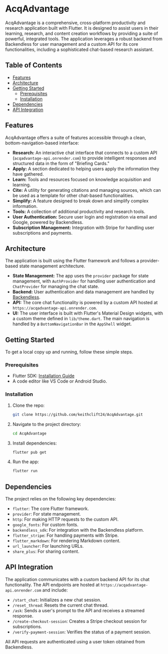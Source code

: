 # AcqAdvantage

AcqAdvantage is a comprehensive, cross-platform productivity and research application built with Flutter. It is designed to assist users in their learning, research, and content creation workflows by providing a suite of powerful, integrated tools. The application leverages a robust backend from Backendless for user management and a custom API for its core functionalities, including a sophisticated chat-based research assistant.

## Table of Contents

- [Features](#features)
- [Architecture](#architecture)
- [Getting Started](#getting-started)
  - [Prerequisites](#prerequisites)
  - [Installation](#installation)
- [Dependencies](#dependencies)
- [API Integration](#api-integration)

## Features

AcqAdvantage offers a suite of features accessible through a clean, bottom-navigation-based interface:

*   **Research:** An interactive chat interface that connects to a custom API (`acqadvantage-api.onrender.com`) to provide intelligent responses and structured data in the form of "Briefing Cards."
*   **Apply:** A section dedicated to helping users apply the information they have gathered.
*   **Learn:** Tools and resources focused on knowledge acquisition and learning.
*   **Cite:** A utility for generating citations and managing sources, which can be used as a template for other chat-based functionalities.
*   **Simplify:** A feature designed to break down and simplify complex information.
*   **Tools:** A collection of additional productivity and research tools.
*   **User Authentication:** Secure user login and registration via email and Google, powered by Backendless.
*   **Subscription Management:** Integration with Stripe for handling user subscriptions and payments.

## Architecture

The application is built using the Flutter framework and follows a provider-based state management architecture.

*   **State Management:** The app uses the `provider` package for state management, with `AuthProvider` for handling user authentication and `ChatProvider` for managing the chat state.
*   **Backend:** User authentication and data management are handled by [Backendless](https://backendless.com/).
*   **API:** The core chat functionality is powered by a custom API hosted at `https://acqadvantage-api.onrender.com`.
*   **UI:** The user interface is built with Flutter's Material Design widgets, with a custom theme defined in `lib/theme.dart`. The main navigation is handled by a `BottomNavigationBar` in the `AppShell` widget.

## Getting Started

To get a local copy up and running, follow these simple steps.

### Prerequisites

*   Flutter SDK: [Installation Guide](https://flutter.dev/docs/get-started/install)
*   A code editor like VS Code or Android Studio.

### Installation

1.  Clone the repo:
    ```sh
    git clone https://github.com/keithclift24/AcqAdvantage.git
    ```
2.  Navigate to the project directory:
    ```sh
    cd AcqAdvantage
    ```
3.  Install dependencies:
    ```sh
    flutter pub get
    ```
4.  Run the app:
    ```sh
    flutter run
    ```

## Dependencies

The project relies on the following key dependencies:

*   `flutter`: The core Flutter framework.
*   `provider`: For state management.
*   `http`: For making HTTP requests to the custom API.
*   `google_fonts`: For custom fonts.
*   `backendless_sdk`: For integration with the Backendless platform.
*   `flutter_stripe`: For handling payments with Stripe.
*   `flutter_markdown`: For rendering Markdown content.
*   `url_launcher`: For launching URLs.
*   `share_plus`: For sharing content.

## API Integration

The application communicates with a custom backend API for its chat functionality. The API endpoints are hosted at `https://acqadvantage-api.onrender.com` and include:

*   `/start_chat`: Initializes a new chat session.
*   `/reset_thread`: Resets the current chat thread.
*   `/ask`: Sends a user's prompt to the API and receives a streamed response.
*   `/create-checkout-session`: Creates a Stripe checkout session for subscriptions.
*   `/verify-payment-session`: Verifies the status of a payment session.

All API requests are authenticated using a user token obtained from Backendless.
